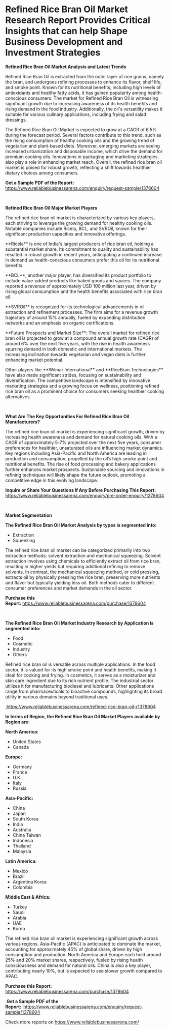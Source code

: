 <p><h1>Refined Rice Bran Oil Market Research Report Provides Critical Insights that can help Shape Business Development and Investment Strategies</h1></p><p><strong>Refined Rice Bran Oil Market Analysis and Latest Trends</strong></p>
<p><p>Refined Rice Bran Oil is extracted from the outer layer of rice grains, namely the bran, and undergoes refining processes to enhance its flavor, shelf life, and smoke point. Known for its nutritional benefits, including high levels of antioxidants and healthy fatty acids, it has gained popularity among health-conscious consumers. The market for Refined Rice Bran Oil is witnessing significant growth due to increasing awareness of its health benefits and rising demand in the food industry. Additionally, the oil's versatility makes it suitable for various culinary applications, including frying and salad dressings.</p><p>The Refined Rice Bran Oil Market is expected to grow at a CAGR of 6.5% during the forecast period. Several factors contribute to this trend, such as the rising consumption of healthy cooking oils and the growing trend of vegetarian and plant-based diets. Moreover, emerging markets are seeing increased urbanization and disposable income, which drive the demand for premium cooking oils. Innovations in packaging and marketing strategies also play a role in enhancing market reach. Overall, the refined rice bran oil market is poised for robust growth, reflecting a shift towards healthier dietary choices among consumers.</p></p>
<p><strong>Get a Sample PDF of the Report:&nbsp;</strong> <a href="https://www.reliablebusinessarena.com/enquiry/request-sample/1378604?utm_campaign=2031&utm_medium=2&utm_source=Github&utm_content=ia&utm_term=14022025&utm_id=refined-rice-bran-oil">https://www.reliablebusinessarena.com/enquiry/request-sample/1378604</a></p>
<p>&nbsp;</p>
<p><strong>Refined Rice Bran Oil Major Market Players</strong></p>
<p><p>The refined rice bran oil market is characterized by various key players, each striving to leverage the growing demand for healthy cooking oils. Notable companies include Ricela, BCL, and SVROil, known for their significant production capacities and innovative offerings.</p><p>**Ricela** is one of India's largest producers of rice bran oil, holding a substantial market share. Its commitment to quality and sustainability has resulted in robust growth in recent years, anticipating a continued increase in demand as health-conscious consumers prefer this oil for its nutritional benefits.</p><p>**BCL**, another major player, has diversified its product portfolio to include value-added products like baked goods and sauces. The company reported a revenue of approximately USD 100 million last year, driven by rising global consumption and the health benefits associated with rice bran oil.</p><p>**SVROil** is recognized for its technological advancements in oil extraction and refinement processes. The firm aims for a revenue growth trajectory of around 15% annually, fueled by expanding distribution networks and an emphasis on organic certifications.</p><p>**Future Prospects and Market Size**: The overall market for refined rice bran oil is projected to grow at a compound annual growth rate (CAGR) of around 6% over the next five years, with the rise in health awareness spurring demand in both domestic and international markets. The increasing inclination towards vegetarian and vegan diets is further enhancing market potential.</p><p>Other players like **Wilmar International** and **RiceBran Technologies** have also made significant strides, focusing on sustainability and diversification. The competitive landscape is intensified by innovative marketing strategies and a growing focus on wellness, positioning refined rice bran oil as a prominent choice for consumers seeking healthier cooking alternatives.</p></p>
<p>&nbsp;</p>
<p><strong>What Are The Key Opportunities For Refined Rice Bran Oil Manufacturers?</strong></p>
<p><p>The refined rice bran oil market is experiencing significant growth, driven by increasing health awareness and demand for natural cooking oils. With a CAGR of approximately 5-7% projected over the next five years, consumer preferences for healthier, unsaturated oils are influencing market dynamics. Key regions including Asia-Pacific and North America are leading in production and consumption, propelled by the oil’s high smoke point and nutritional benefits. The rise of food processing and bakery applications further enhances market prospects. Sustainable sourcing and innovations in refining techniques will likely shape the future outlook, promoting a competitive edge in this evolving landscape.</p></p>
<p><strong>Inquire or Share Your Questions If Any Before Purchasing This Report:</strong> <a href="https://www.reliablebusinessarena.com/enquiry/pre-order-enquiry/1378604?utm_campaign=2031&utm_medium=2&utm_source=Github&utm_content=ia&utm_term=14022025&utm_id=refined-rice-bran-oil">https://www.reliablebusinessarena.com/enquiry/pre-order-enquiry/1378604</a></p>
<p>&nbsp;</p>
<p><strong>Market Segmentation</strong></p>
<p><strong>The Refined Rice Bran Oil Market Analysis by types is segmented into:</strong></p>
<p><ul><li>Extraction</li><li>Squeezing</li></ul></p>
<p><p>The refined rice bran oil market can be categorized primarily into two extraction methods: solvent extraction and mechanical squeezing. Solvent extraction involves using chemicals to efficiently extract oil from rice bran, resulting in higher yields but requiring additional refining to remove solvents. In contrast, the mechanical squeezing method, or cold pressing, extracts oil by physically pressing the rice bran, preserving more nutrients and flavor but typically yielding less oil. Both methods cater to different consumer preferences and market demands in the oil sector.</p></p>
<p><strong>Purchase this Report:&nbsp;</strong><a href="https://www.reliablebusinessarena.com/purchase/1378604?utm_campaign=2031&utm_medium=2&utm_source=Github&utm_content=ia&utm_term=14022025&utm_id=refined-rice-bran-oil">https://www.reliablebusinessarena.com/purchase/1378604</a></p>
<p>&nbsp;</p>
<p><strong>The Refined Rice Bran Oil Market Industry Research by Application is segmented into:</strong></p>
<p><ul><li>Food</li><li>Cosmetic</li><li>Industry</li><li>Others</li></ul></p>
<p><p>Refined rice bran oil is versatile across multiple applications. In the food sector, it is valued for its high smoke point and health benefits, making it ideal for cooking and frying. In cosmetics, it serves as a moisturizer and skin care ingredient due to its rich nutrient profile. The industrial sector utilizes it for manufacturing biodiesel and lubricants. Other applications range from pharmaceuticals to bioactive compounds, highlighting its broad utility in various domains beyond traditional uses.</p></p>
<p><a href="https://www.reliablebusinessarena.com/refined-rice-bran-oil-r1378604?utm_campaign=2031&utm_medium=2&utm_source=Github&utm_content=ia&utm_term=14022025&utm_id=refined-rice-bran-oil">&nbsp;https://www.reliablebusinessarena.com/refined-rice-bran-oil-r1378604</a></p>
<p><strong>In terms of Region, the Refined Rice Bran Oil Market Players available by Region are:</strong></p>
<p>
    <p> <strong> North America: </strong>
        <ul>
            <li>United States</li>
            <li>Canada</li>
        </ul>
        </p> 
    <p> <strong> Europe: </strong>
        <ul>
            <li>Germany</li>
            <li>France</li>
            <li>U.K.</li>
            <li>Italy</li>
            <li>Russia</li>
        </ul>
        </p> 
    <p> <strong> Asia-Pacific: </strong>
        <ul>
            <li>China</li>
            <li>Japan</li>
            <li>South Korea</li>
            <li>India</li>
            <li>Australia</li>
            <li>China Taiwan</li>
            <li>Indonesia</li>
            <li>Thailand</li>
            <li>Malaysia</li>
        </ul>
        </p> 
    <p> <strong> Latin America: </strong>
        <ul>
            <li>Mexico</li>
            <li>Brazil</li>
            <li>Argentina Korea</li>
            <li>Colombia</li>
        </ul>
        </p> 
    <p> <strong> Middle East & Africa: </strong>
        <ul>
            <li>Turkey</li>
            <li>Saudi</li>
            <li>Arabia</li>
            <li>UAE</li>
            <li>Korea</li>
        </ul>
    </p>
    </p>
<p><p>The refined rice bran oil market is experiencing significant growth across various regions. Asia-Pacific (APAC) is anticipated to dominate the market, accounting for approximately 45% of global share, driven by high consumption and production. North America and Europe each hold around 25% and 20% market shares, respectively, fueled by rising health consciousness and demand for natural oils. China is also a key player, contributing nearly 10%, but is expected to see slower growth compared to APAC.</p></p>
<p><strong>Purchase this Report: </strong><a href="https://www.reliablebusinessarena.com/purchase/1378604?utm_campaign=2031&utm_medium=2&utm_source=Github&utm_content=ia&utm_term=14022025&utm_id=refined-rice-bran-oil">https://www.reliablebusinessarena.com/purchase/1378604</a></p>
<p>&nbsp;<strong>Get a Sample PDF of the Report:&nbsp;&nbsp;</strong><a href="https://www.reliablebusinessarena.com/enquiry/request-sample/1378604?utm_campaign=2031&utm_medium=2&utm_source=Github&utm_content=ia&utm_term=14022025&utm_id=refined-rice-bran-oil">https://www.reliablebusinessarena.com/enquiry/request-sample/1378604</a></p>
<p><strong></strong></p>
<p>Check more reports on <a href="https://www.reliablebusinessarena.com/?utm_campaign=2031&utm_medium=2&utm_source=Github&utm_content=ia&utm_term=14022025&utm_id=refined-rice-bran-oil">https://www.reliablebusinessarena.com/</a></p>